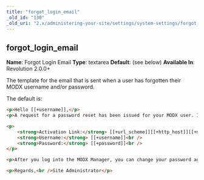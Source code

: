 ```yaml
---
title: "forgot_login_email"
_old_id: "130"
_old_uri: "2.x/administering-your-site/settings/system-settings/forgot_login_email"
---
```


## forgot\_login\_email

**Name**: Forgot Login Email 
**Type**: textarea 
**Default**: (see below) 
**Available In**: Revolution 2.0.0+

The template for the email that is sent when a user has forgotten their MODX username and/or password.

The default is:

``` html 
<p>Hello [[+username]],</p>
<p>A request for a password reset has been issued for your MODX user. If you sent this, you may follow this link and use this password to login. If you did not send this request, please ignore this email.</p>

<p>
    <strong>Activation Link:</strong> [[+url_scheme]][[+http_host]][[+manager_url]]?modahsh=[[+hash]]<br />
    <strong>Username:</strong> [[+username]]<br />
    <strong>Password:</strong> [[+password]]<br />
</p>

<p>After you log into the MODX Manager, you can change your password again, if you wish.</p>

<p>Regards,<br />Site Administrator</p>
```
